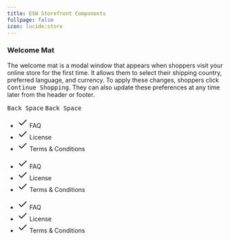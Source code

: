 ```yaml
---
title: ESW Storefront Components
fullpage: false
icon: lucide:store
---
```




### Welcome Mat

The welcome mat is a modal window that appears when shoppers visit your online store for the first time. It allows them to select their shipping country, preferred language, and currency. To apply these changes, shoppers click <kbd class="px-3 py-2 text-sm font-semibold text-gray-900 bg-white border border-gray-200 rounded-lg shadow-outer">Continue Shopping</kbd>. They can also update these preferences at any time later from the header or footer.



<kbd class="px-3 py-2.5 text-sm font-semibold text-gray-900 bg-gray-100 border border-white rounded-lg shadow-custom">Back Space</kbd>
<kbd class="px-3 py-2 text-sm font-semibold text-gray-900 bg-white border border-gray-200 rounded-lg shadow-outer">Back Space</kbd>


<ul class="space-y-3 text-sm">
  <li class="flex gap-x-3">
    <svg class="shrink-0 size-4 mt-0.5 text-blue-600 dark:text-blue-500" xmlns="http://www.w3.org/2000/svg" width="24" height="24" viewBox="0 0 24 24" fill="none" stroke="currentColor" stroke-width="2" stroke-linecap="round" stroke-linejoin="round">
      <polyline points="20 6 9 17 4 12"></polyline>
    </svg>
    <span class="text-gray-800 dark:text-neutral-400">
      FAQ
    </span>
  </li>

  <li class="flex gap-x-3">
    <svg class="shrink-0 size-4 mt-0.5 text-blue-600 dark:text-blue-500" xmlns="http://www.w3.org/2000/svg" width="24" height="24" viewBox="0 0 24 24" fill="none" stroke="currentColor" stroke-width="2" stroke-linecap="round" stroke-linejoin="round">
      <polyline points="20 6 9 17 4 12"></polyline>
    </svg>
    <span class="text-gray-800 dark:text-neutral-400">
      License
    </span>
  </li>

  <li class="flex gap-x-3">
    <svg class="shrink-0 size-4 mt-0.5 text-blue-600 dark:text-blue-500" xmlns="http://www.w3.org/2000/svg" width="24" height="24" viewBox="0 0 24 24" fill="none" stroke="currentColor" stroke-width="2" stroke-linecap="round" stroke-linejoin="round">
      <polyline points="20 6 9 17 4 12"></polyline>
    </svg>
    <span class="text-gray-800 dark:text-neutral-400">
      Terms & Conditions
    </span>
  </li>
</ul>

<ul class="space-y-3 text-sm">
  <li class="flex gap-x-3">
    <span class="size-5 flex justify-center items-center rounded-full bg-blue-50 text-blue-600 dark:bg-blue-800/30 dark:text-blue-500">
      <svg class="shrink-0 size-3.5" xmlns="http://www.w3.org/2000/svg" width="24" height="24" viewBox="0 0 24 24" fill="none" stroke="currentColor" stroke-width="2" stroke-linecap="round" stroke-linejoin="round">
        <polyline points="20 6 9 17 4 12"></polyline>
      </svg>
    </span>
    <span class="text-gray-800 dark:text-neutral-400">
      FAQ
    </span>
  </li>

  <li class="flex gap-x-3">
    <span class="size-5 flex justify-center items-center rounded-full bg-blue-50 text-blue-600 dark:bg-blue-800/30 dark:text-blue-500">
      <svg class="shrink-0 size-3.5" xmlns="http://www.w3.org/2000/svg" width="24" height="24" viewBox="0 0 24 24" fill="none" stroke="currentColor" stroke-width="2" stroke-linecap="round" stroke-linejoin="round">
        <polyline points="20 6 9 17 4 12"></polyline>
      </svg>
    </span>
    <span class="text-gray-800 dark:text-neutral-400">
      License
    </span>
  </li>

  <li class="flex gap-x-3">
    <span class="size-5 flex justify-center items-center rounded-full bg-blue-50 text-blue-600 dark:bg-blue-800/30 dark:text-blue-500">
      <svg class="shrink-0 size-3.5" xmlns="http://www.w3.org/2000/svg" width="24" height="24" viewBox="0 0 24 24" fill="none" stroke="currentColor" stroke-width="2" stroke-linecap="round" stroke-linejoin="round">
        <polyline points="20 6 9 17 4 12"></polyline>
      </svg>
    </span>
    <span class="text-gray-800 dark:text-neutral-400">
      Terms & Conditions
    </span>
  </li>
</ul>

<ul class="space-y-3 text-sm">
  <li class="flex gap-x-3">
    <span class="size-5 flex justify-center items-center rounded-full bg-blue-600 text-white dark:bg-blue-500">
      <svg class="shrink-0 size-3.5" xmlns="http://www.w3.org/2000/svg" width="24" height="24" viewBox="0 0 24 24" fill="none" stroke="currentColor" stroke-width="2" stroke-linecap="round" stroke-linejoin="round">
        <polyline points="20 6 9 17 4 12"></polyline>
      </svg>
    </span>
    <span class="text-gray-800 dark:text-neutral-400">
      FAQ
    </span>
  </li>

  <li class="flex gap-x-3">
    <span class="size-5 flex justify-center items-center rounded-full bg-blue-600 text-white dark:bg-blue-500">
      <svg class="shrink-0 size-3.5" xmlns="http://www.w3.org/2000/svg" width="24" height="24" viewBox="0 0 24 24" fill="none" stroke="currentColor" stroke-width="2" stroke-linecap="round" stroke-linejoin="round">
        <polyline points="20 6 9 17 4 12"></polyline>
      </svg>
    </span>
    <span class="text-gray-800 dark:text-neutral-400">
      License
    </span>
  </li>

  <li class="flex gap-x-3">
    <span class="size-5 flex justify-center items-center rounded-full bg-blue-600 text-white dark:bg-blue-500">
      <svg class="shrink-0 size-3.5" xmlns="http://www.w3.org/2000/svg" width="24" height="24" viewBox="0 0 24 24" fill="none" stroke="currentColor" stroke-width="2" stroke-linecap="round" stroke-linejoin="round">
        <polyline points="20 6 9 17 4 12"></polyline>
      </svg>
    </span>
    <span class="text-gray-800 dark:text-neutral-400">
      Terms & Conditions
    </span>
  </li>
</ul>